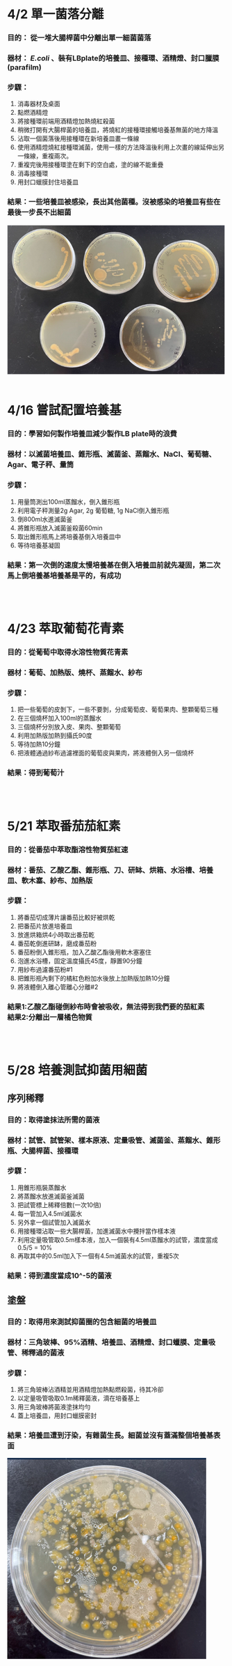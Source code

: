 # 4/2 單一菌落分離
### 目的： 從一堆大腸桿菌中分離出單一細菌菌落
### 器材： <i>E.coli</i> 、裝有LBplate的培養皿、接種環、酒精燈、封口臘膜(parafilm)
### 步驟：
1. 消毒器材及桌面
1. 點燃酒精燈
1. 將接種環前端用酒精燈加熱燒紅殺菌
1. 稍微打開有大腸桿菌的培養皿，將燒紅的接種環接觸培養基無菌的地方降溫
1. 沾取一個菌落後用接種環在新培養皿畫一條線  
1. 使用酒精燈燒紅接種環滅菌，使用一樣的方法降溫後利用上次畫的線延伸出另一條線，重複兩次。
1. 重複完後用接種環塗在剩下的空白處，塗的線不能重疊
1. 消毒接種環
1. 用封口蠟膜封住培養皿
### 結果：一些培養皿被感染，長出其他菌種。沒被感染的培養皿有些在最後一步長不出細菌
![菌落分離](單一菌落分離.png)
<br><br>

# 4/16 嘗試配置培養基
### 目的：學習如何製作培養皿減少製作LB plate時的浪費
### 器材：以滅菌培養皿、錐形瓶、滅菌釜、蒸餾水、NaCl、葡萄糖、Agar、電子秤、量筒
### 步驟：
1. 用量筒測出100ml蒸餾水，倒入錐形瓶
1. 利用電子秤測量2g Agar, 2g 葡萄糖, 1g NaCl倒入錐形瓶
1. 倒800ml水進滅菌釜
1. 將錐形瓶放入滅菌釜殺菌60min
1. 取出錐形瓶馬上將培養基倒入培養皿中
1. 等待培養基凝固
### 結果：第一次倒的速度太慢培養基在倒入培養皿前就先凝固，第二次馬上倒培養基培養基是平的，有成功
<br><br>

# 4/23 萃取葡萄花青素
### 目的：從葡萄中取得水溶性物質花青素
### 器材：葡萄、加熱版、燒杯、蒸餾水、紗布
### 步驟：
1. 把一些葡萄的皮剝下，一些不要剝，分成葡萄皮、葡萄果肉、整顆葡萄三種
1. 在三個燒杯加入100ml的蒸餾水
1. 三個燒杯分別放入皮、果肉、整顆葡萄
1. 利用加熱版加熱到攝氏90度
1. 等待加熱10分鐘
1. 把液體通過紗布過濾裡面的葡萄皮與果肉，將液體倒入另一個燒杯
### 結果：得到葡萄汁
<br><br>

# 5/21 萃取番茄茄紅素
### 目的：從番茄中萃取酯溶性物質茄紅速
### 器材：番茄、乙酸乙酯、錐形瓶、刀、研缽、烘箱、水浴槽、培養皿、軟木塞、紗布、加熱版
### 步驟：
1. 將番茄切成薄片讓番茄比較好被烘乾
1. 把番茄片放進培養皿
1. 放進烘箱烘4小時取出番茄乾
1. 番茄乾倒進研缽，磨成番茄粉
1. 番茄粉倒入錐形瓶，加入乙酸乙酯後用軟木塞塞住
1. 泡進水浴槽，固定溫度攝氏45度，靜置90分鐘
1. 用紗布過濾番茄粉#1
1. 把錐形瓶內剩下的橘紅色粉加水後放上加熱版加熱10分鐘
1. 將液體倒入離心管離心分離#2
### 結果1:乙酸乙酯碰倒紗布時會被吸收，無法得到我們要的茄紅素<br>結果2:分離出一層橘色物質
<br><br>

# 5/28 培養測試抑菌用細菌
## 序列稀釋
### 目的：取得塗抹法所需的菌液
### 器材：試管、試管架、樣本原液、定量吸管、滅菌釜、蒸餾水、錐形瓶、大腸桿菌、接種環
### 步驟：
1. 用錐形瓶裝蒸餾水
1. 將蒸餾水放進滅菌釜滅菌
1. 把試管標上稀釋倍數(一次10倍)
1. 每一管加入4.5ml滅菌水
1. 另外拿一個試管加入滅菌水
1. 用接種環沾取一些大腸桿菌，加進滅菌水中攪拌當作樣本液
1. 利用定量吸管取0.5m樣本液，加入一個裝有4.5ml蒸餾水的試管，濃度當成0.5/5 = 10%
1. 再取其中的0.5ml加入下一個有4.5m滅菌水的試管，重複5次
### 結果：得到濃度當成10^-5的菌液
## 塗盤
### 目的：取得用來測試抑菌圈的包含細菌的培養皿
### 器材：三角玻棒、95%酒精、培養皿、酒精燈、封口蠟膜、定量吸管、稀釋過的菌液
### 步驟：
1. 將三角玻棒沾酒精並用酒精燈加熱點燃殺菌，待其冷卻
1. 以定量吸管吸取0.1m稀釋菌液，滴在培養基上
1. 用三角玻棒將菌液塗抹均勻
1. 蓋上培養皿，用封口蠟膜密封
### 結果：培養皿遭到汙染，有雜菌生長。細菌並沒有蓋滿整個培養基表面
![培養皿被感染](塗盤.png)
<br><br>
